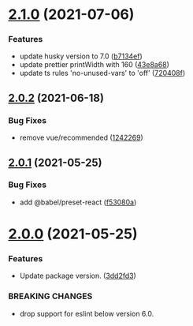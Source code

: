 # [2.1.0](https://github.com/fatesigner/eslint-config/compare/v2.0.2...v2.1.0) (2021-07-06)


### Features

* update husky version to 7.0 ([b7134ef](https://github.com/fatesigner/eslint-config/commit/b7134ef1f34ba37dd716e0047e222260e8473eb0))
* update prettier printWidth with 160 ([43e8a68](https://github.com/fatesigner/eslint-config/commit/43e8a6890779798617467194e450040039d3f45c))
* update ts rules 'no-unused-vars' to 'off' ([720408f](https://github.com/fatesigner/eslint-config/commit/720408f9cc5618cfc6e1c74d922944a5a27694b5))

## [2.0.2](https://github.com/fatesigner/eslint-config/compare/v2.0.1...v2.0.2) (2021-06-18)


### Bug Fixes

* remove vue/recommended ([1242269](https://github.com/fatesigner/eslint-config/commit/124226900ed5f945be12faa485ab74a5b916a49b))

## [2.0.1](https://github.com/fatesigner/eslint-config/compare/v2.0.0...v2.0.1) (2021-05-25)


### Bug Fixes

* add @babel/preset-react ([f53080a](https://github.com/fatesigner/eslint-config/commit/f53080a67e29a3d3094771a21e2ac7c5556e7e0f))

# [2.0.0](https://github.com/fatesigner/eslint-config/compare/v1.5.0...v2.0.0) (2021-05-25)


### Features

* Update package version. ([3dd2fd3](https://github.com/fatesigner/eslint-config/commit/3dd2fd318c41b5c3010fdcfa9aaf116c855f98fb))


### BREAKING CHANGES

* drop support for eslint below version 6.0.
